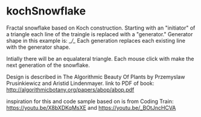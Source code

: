 # kochSnowflake

Fractal snowflake based on Koch construction.
Starting with an "initiator" of a triangle each line of the traingle is replaced with a "generator."
Generator shape in this example is: __/\__ 
Each generation replaces each existing line with the generator shape.  

Intially there will be an equalateral triangle.  Each mouse click with make the next generation of the snowflake.

Design is described in The Algorithmic Beauty Of Plants  by Przemyslaw Prusinkiewicz and Aristid Lindenmayer.
link to PDF of book: 
http://algorithmicbotany.org/papers/abop/abop.pdf

inspiration for this and code sample based on is from Coding Train:
https://youtu.be/X8bXDKqMsXE
and
https://youtu.be/_BOtJncHCVA
